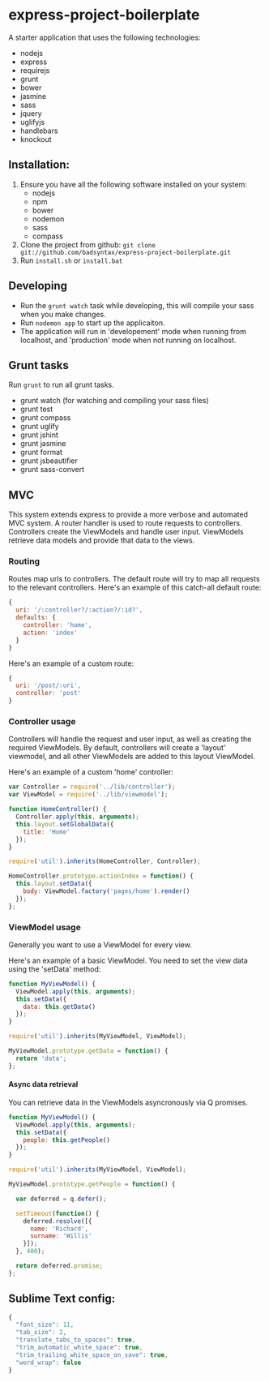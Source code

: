# express-project-boilerplate

A starter application that uses the following technologies:

* nodejs
* express
* requirejs
* grunt
* bower
* jasmine
* sass
* jquery
* uglifyjs
* handlebars
* knockout

## Installation:

1. Ensure you have all the following software installed on your system:
    * nodejs
    * npm
    * bower
    * nodemon
    * sass
    * compass
2. Clone the project from github: `git clone git://github.com/badsyntax/express-project-boilerplate.git`
3. Run `install.sh` or `install.bat`

## Developing

* Run the `grunt watch` task while developing, this will compile your sass when you make changes.
* Run `nodemon app` to start up the applicaiton.
* The application will run in 'developement' mode when running from localhost, and 'production' mode when not running on localhost.

## Grunt tasks

Run `grunt` to run all grunt tasks.

* grunt watch (for watching and compiling your sass files)
* grunt test
* grunt compass
* grunt uglify
* grunt jshint
* grunt jasmine
* grunt format
* grunt jsbeautifier
* grunt sass-convert

## MVC

This system extends express to provide a more verbose and automated MVC system. A router handler is used to
route requests to controllers. Controllers create the ViewModels and handle user input. ViewModels retrieve data
models and provide that data to the views.

### Routing

Routes map urls to controllers. The default route will try to map all requests to the relevant controllers. 
Here's an example of this catch-all default route:

```javascript
{
  uri: '/:controller?/:action?/:id?',
  defaults: {
    controller: 'home',
    action: 'index'
  }
}
```
    
Here's an example of a custom route:

```javascript
{
  uri: '/post/:uri',
  controller: 'post'
}
````

### Controller usage

Controllers will handle the request and user input, as well as creating the required ViewModels. By default, 
controllers will create a 'layout' viewmodel, and all other ViewModels are added to this layout ViewModel.

Here's an example of a custom 'home' controller:

```javascript
var Controller = require('../lib/controller');
var ViewModel = require('../lib/viewmodel');

function HomeController() {
  Controller.apply(this, arguments);
  this.layout.setGlobalData({
    title: 'Home'
  }); 
}

require('util').inherits(HomeController, Controller);

HomeController.prototype.actionIndex = function() {
  this.layout.setData({
    body: ViewModel.factory('pages/home').render()
  });
};
````

### ViewModel usage

Generally you want to use a ViewModel for every view. 

Here's an example of a basic ViewModel. You need to set the view data using the 'setData' method:

```javascript
function MyViewModel() {
  ViewModel.apply(this, arguments);
  this.setData({
    data: this.getData()
  });
}

require('util').inherits(MyViewModel, ViewModel);

MyViewModel.prototype.getData = function() {
  return 'data';
};
```

#### Async data retrieval

You can retrieve data in the ViewModels asyncronously via Q promises.

```javascript
function MyViewModel() {
  ViewModel.apply(this, arguments);
  this.setData({
    people: this.getPeople()
  });
}

require('util').inherits(MyViewModel, ViewModel);

MyViewModel.prototype.getPeople = function() {

  var deferred = q.defer();

  setTimeout(function() {
    deferred.resolve([{
      name: 'Richard',
      surname: 'Willis'
    }]);
  }, 400);

  return deferred.promise;
};
```

## Sublime Text config:

```javascript
{
  "font_size": 11,
  "tab_size": 2,
  "translate_tabs_to_spaces": true,
  "trim_automatic_white_space": true,
  "trim_trailing_white_space_on_save": true,
  "word_wrap": false
}
```
